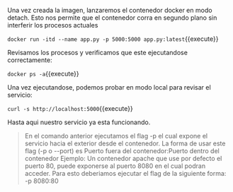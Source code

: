 Una vez creada la imagen, lanzaremos el contenedor docker en modo detach. Esto nos permite
que el contenedor corra en segundo plano sin interferir los procesos actuales

`docker run -itd --name app.py -p 5000:5000 app.py:latest`{{execute}}

Revisamos los procesos y verificamos que este ejecutandose correctamente:

`docker ps -a`{{execute}}

Una vez ejecutandose, podemos probar en modo local para revisar el servicio:

`curl -s http://localhost:5000`{{execute}}

Hasta aqui nuestro servicio ya esta funcionando.

>En el comando anterior ejecutamos el flag -p el cual expone el servicio hacia el exterior
desde el contenedor. La forma de usar este flag (-p o --port) es
Puerto fuera del contenedor:Puerto dentro del contenedor
Ejemplo:
Un contenedor apache que use por defecto el puerto 80, puede exponerse al puerto 8080 en el cual podran
acceder. Para esto deberiamos ejecutar el flag de la siguiente forma:
                            -p 8080:80
